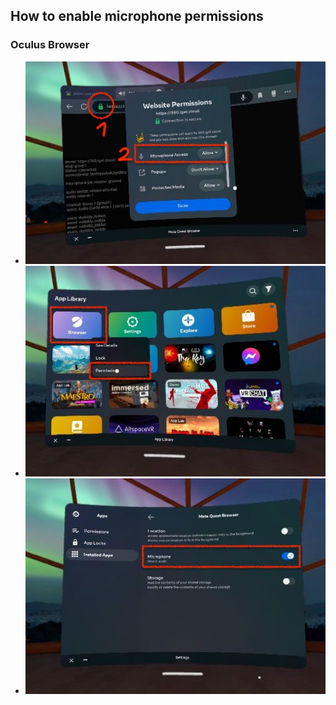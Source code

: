 ## How to enable microphone permissions

### Oculus Browser

- ![Oculus Browser Permissions - Page](./_media/oculus-browser-permissions-1.jpg)
- ![Oculus Browser Permissions - App](./_media/oculus-browser-permissions-2.jpg)
- ![Oculus Browser Permissions - App](./_media/oculus-browser-permissions-3.jpg)